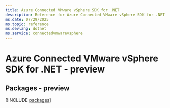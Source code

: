 ```yaml
---
title: Azure Connected VMware vSphere SDK for .NET
description: Reference for Azure Connected VMware vSphere SDK for .NET
ms.date: 07/29/2025
ms.topic: reference
ms.devlang: dotnet
ms.service: connectedvmwarevsphere
---
```

# Azure Connected VMware vSphere SDK for .NET - preview
## Packages - preview
[!INCLUDE [packages](connected-vmware-vsphere-index.md)]